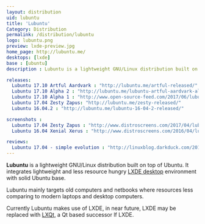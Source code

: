 ```yaml
---
layout: distribution
uid: lubuntu
title: 'Lubuntu'
Category: Distribution
permalink: /distribution/lubuntu
logo: lubuntu.png
preview: lxde-preview.jpg
home_page: http://lubuntu.me/
desktops: [lxde]
base : [ubuntu]
description : Lubuntu is a lightweight GNU/Linux distribution built on top of Ubuntu. Stories and updates on Lubuntu.

releases:
  Lubuntu 17.10 Artful Aardvark : "http://lubuntu.me/artful-released/"
  Lubuntu 17.10 Alpha 2 : "http://lubuntu.me/lubuntu-artful-aardvark-alpha-2-has-been-released/"
  Lubuntu 17.10 Alpha 1 : "http://www.open-source-feed.com/2017/06/lubuntu-1710-artful-aardvark-alpha-1.html"
  Lubuntu 17.04 Zesty Zapus: "http://lubuntu.me/zesty-released/"
  Lubuntu 16.04.2 : "http://lubuntu.me/lubuntu-16-04-2-released/"

screenshots :
  Lubuntu 17.04 Zesty Zapus : "http://www.distroscreens.com/2017/04/lubuntu-1704-zesty-zapus-screenshots.html"
  Lubuntu 16.04 Xenial Xerus : "http://www.distroscreens.com/2016/04/lubuntu-1604-lts-xenial-xerus.html"

reviews:
  Lubuntu 17.04 - simple evolution : "http://linuxblog.darkduck.com/2017/05/lubuntu-1704-simple-evolution.html"
---
```


**Lubuntu** is a lightweight GNU/Linux distribution built on top of Ubuntu. It integrates lightweight and less resource hungry [LXDE desktop](/desktop/lxde) environment with solid Ubuntu base.

Lubuntu mainly targets old computers and netbooks where resources less comparing to modern laptops and desktop computers.

Currently Lubuntu makes use of LXDE, in near future, LXDE may be replaced with [LXQt](/desktop/lxqt), a Qt based successor lf LXDE.
